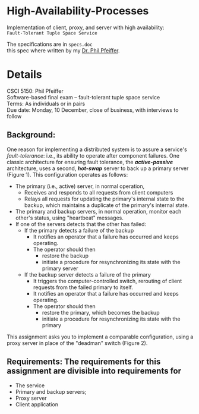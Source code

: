 
# High-Availability-Processes  
Implementation of client, proxy, and  server with high availability:  
`Fault-Tolerant Tuple Space Service`  
  
The specifications are in `specs.doc`  
this spec where written by my [Dr. Phil Pfeiffer](https://www.linkedin.com/in/philpfeiffer/).  
  
  
# Details  
  
CSCI 5150:  Phil Pfeiffer  
Software-based final exam – fault-tolerant tuple space service  
Terms:  As individuals or in pairs  
Due date: Monday, 10 December, close of business, with interviews to follow  
  
## Background:  
One reason for implementing a distributed system is to assure a service's _fault-tolerance_: i.e., its ability to operate after component failures.  One classic architecture for ensuring fault tolerance, the **_active-passive_** architecture, uses a second, **_hot-swap_** server to back up a primary server (Figure 1). This configuration operates as follows:  
- The primary (i.e., active) server, in normal operation,  
   - Receives and responds to all requests from client computers  
   - Relays all requests for updating the primary's internal state to the backup, which maintains a duplicate of the primary's internal state.  
- The primary and backup servers, in normal operation, monitor each other's status, using "heartbeat" messages.  
- If one of the servers detects that the other has failed:  
   - If the primary detects a failure of the backup  
      - It notifies an operator that a failure has occurred and keeps operating.  
      - The operator should then  
         - restore the backup  
         - initiate a procedure for resynchronizing its state with the primary server  
   - If the backup server detects a failure of the primary  
      - It triggers the computer-controlled switch,  rerouting of client requests from the failed primary to itself.  
      - It notifies an operator that a failure has occurred and keeps operating.  
      - The operator should then  
         - restore the primary, which becomes the backup  
         - initiate a procedure for resynchronizing its state with the primary  
  
This assignment asks you to implement a comparable configuration, using a proxy server in place of the "deadman" switch (Figure 2).  
  
## Requirements: The requirements for this assignment are divisible into requirements for   
- The service    
- Primary and backup servers;   
- Proxy server  
- Client application